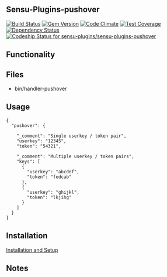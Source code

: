 ## Sensu-Plugins-pushover

[![Build Status](https://travis-ci.org/sensu-plugins/sensu-plugins-pushover.svg?branch=master)](https://travis-ci.org/sensu-plugins/sensu-plugins-pushover)
[![Gem Version](https://badge.fury.io/rb/sensu-plugins-pushover.svg)](http://badge.fury.io/rb/sensu-plugins-pushover)
[![Code Climate](https://codeclimate.com/github/sensu-plugins/sensu-plugins-pushover/badges/gpa.svg)](https://codeclimate.com/github/sensu-plugins/sensu-plugins-pushover)
[![Test Coverage](https://codeclimate.com/github/sensu-plugins/sensu-plugins-pushover/badges/coverage.svg)](https://codeclimate.com/github/sensu-plugins/sensu-plugins-pushover)
[![Dependency Status](https://gemnasium.com/sensu-plugins/sensu-plugins-pushover.svg)](https://gemnasium.com/sensu-plugins/sensu-plugins-pushover)
[ ![Codeship Status for sensu-plugins/sensu-plugins-pushover](https://codeship.com/projects/79576aa0-edb0-0132-5c33-1efd3f886df2/status?branch=master)](https://codeship.com/projects/84061)

## Functionality

## Files
 * bin/handler-pushover

## Usage

```
{
  "pushover": {

    "_comment": "Single userkey / token pair",
    "userkey": "12345",
    "token": "54321",

    "_comment": "Multiple userkey / token pairs",
    "keys": [
      {
        "userkey": "abcdef",
        "token": "fedcab"
      },
      {
        "userkey": "ghijkl",
        "token": "lkjihg"
      }
    ]
  }
}
```

## Installation

[Installation and Setup](https://github.com/sensu-plugins/documentation/blob/master/user_docs/installation_instructions.md)

## Notes
